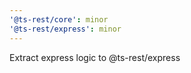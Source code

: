 ```yaml
---
'@ts-rest/core': minor
'@ts-rest/express': minor
---
```


Extract express logic to @ts-rest/express
